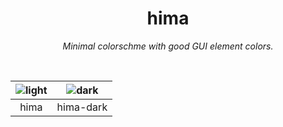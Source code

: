 <h1 align="center">hima</h1>
<p align="center">
<i>Minimal colorschme with good GUI element colors.</i>
</p>

<br>

| ![light](https://images.meain.io/dump/1592718375.png) | ![dark](https://images.meain.io/dump/1592718344.png) |
| :---------------------------------------------------: | :--------------------------------------------------: |
|                         hima                          |                      hima-dark                       |
